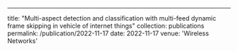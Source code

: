 ---
title: "Multi-aspect detection and classification with multi-feed dynamic frame skipping in vehicle of internet things"
collection: publications
permalink: /publication/2022-11-17
date: 2022-11-17
venue: 'Wireless Networks'